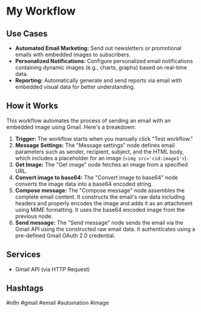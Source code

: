 # My Workflow

## Use Cases

*   **Automated Email Marketing:** Send out newsletters or promotional emails with embedded images to subscribers.
*   **Personalized Notifications:** Configure personalized email notifications containing dynamic images (e.g., charts, graphs) based on real-time data.
*   **Reporting:** Automatically generate and send reports via email with embedded visual data for better understanding.

## How it Works

This workflow automates the process of sending an email with an embedded image using Gmail. Here's a breakdown:

1.  **Trigger:** The workflow starts when you manually click "Test workflow."
2.  **Message Settings:** The "Message settings" node defines email parameters such as sender, recipient, subject, and the HTML body, which includes a placeholder for an image (`<img src='cid:image1'>`).
3.  **Get Image:**  The "Get image" node fetches an image from a specified URL.
4.  **Convert image to base64:** The "Convert image to base64" node converts the image data into a base64 encoded string.
5.  **Compose message:** The "Compose message" node assembles the complete email content. It constructs the email's raw data including headers and properly encodes the image and adds it as an attachment using MIME formatting. It uses the base64 encoded image from the previous node.
6.  **Send message:** The "Send message" node sends the email via the Gmail API using the constructed raw email data. It authenticates using a pre-defined Gmail OAuth 2.0 credential.

## Services

*   Gmail API (via HTTP Request)

## Hashtags

#n8n #gmail #email #automation #image
